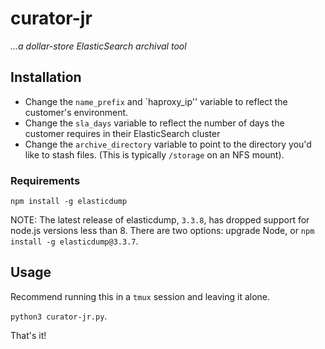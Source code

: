 # curator-jr

*...a dollar-store ElasticSearch archival tool*

## Installation

* Change the `name_prefix` and `haproxy_ip'' variable to reflect the customer's environment. 
* Change the `sla_days` variable to reflect the number of days the customer requires in their ElasticSearch cluster
* Change the `archive_directory` variable to point to the directory you'd like to stash files. (This is typically `/storage` on an NFS mount).

### Requirements
`npm install -g elasticdump`

NOTE: The latest release of elasticdump, `3.3.8`, has dropped support for node.js versions less than 8. There are two options: upgrade Node, or `npm install -g elasticdump@3.3.7`.

## Usage

Recommend running this in a `tmux` session and leaving it alone.

`python3 curator-jr.py`.

That's it!

